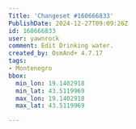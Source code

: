 ```yaml
---
Title: 'Changeset #160666833'
PublishDate: 2024-12-27T09:09:26Z
id: 160666833
user: yawnrock
comment: Edit Drinking water.
created_by: OsmAnd+ 4.7.17
tags:
- Montenegro
bbox:
  min_lon: 19.1402918
  min_lat: 43.5119969
  max_lon: 19.1402918
  max_lat: 43.5119969

---
```

